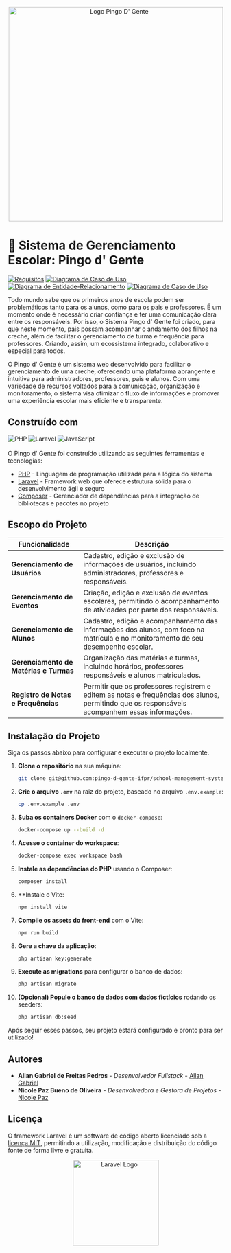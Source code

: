 <p align="center" width="400">

<img src="https://i.imgur.com/gSyTvA3.png" alt="Logo Pingo D' Gente" width="500">
    
</p>

# 🍉 Sistema de Gerenciamento Escolar: Pingo d' Gente


[![Requisitos](https://img.shields.io/badge/Requisitos-99D98F?style=for-the-badge)](https://docs.google.com/document/d/1dPLNbWGPJrLT6XW6vUQCduGXSOD5udjA/edit?usp=sharing&ouid=110106372221435632533&rtpof=true&sd=true)
[![Diagrama de Caso de Uso](https://img.shields.io/badge/Casos%20de%20Uso-F26B8F?style=for-the-badge)](https://drive.google.com/file/d/1rXeYg-VK0TMsUCLDTi41SwxnXuDuftzV/view)
[![Diagrama de Entidade-Relacionamento](https://img.shields.io/badge/Diagrama%20Entidade%20Relacionamento-81DEE3?style=for-the-badge)](https://miro.com/welcomeonboard/VWFiczJkdFZFZDNuWnMyZ0JGYVowYzJZM3k0cTY5YWcydWprT2FhY0dJeWNWNjQ1YXV4ZG8wWnBBbnhOZ09TcnwzNDU4NzY0NTI4ODIwMjA1NzE2fDI=?share_link_id=929135724874)
[![Diagrama de Caso de Uso](https://img.shields.io/badge/Prot%C3%B3tipos-F26B8F?style=for-the-badge)](https://www.figma.com/proto/2istVcaliudTGEq6s4SSaB/Untitled?type=design&node-id=45-6&t=IG7H2hlbh8CqxTU4-1&scaling=scale-down&page-id=0%3A1&starting-point-node-id=2%3A3&mode=design)

Todo mundo sabe que os primeiros anos de escola podem ser problemáticos tanto para os alunos, como para os pais e professores. É um momento onde é necessário criar confiança e ter uma comunicação clara entre os responsáveis. Por isso, o Sistema Pingo d' Gente foi criado, para que neste momento, pais possam acompanhar o andamento dos filhos na creche, além de facilitar o gerenciamento de turma e frequência para professores. Criando, assim, um ecossistema integrado, colaborativo e especial para todos.

O Pingo d' Gente é um sistema web desenvolvido para facilitar o gerenciamento de uma creche, oferecendo uma plataforma abrangente e intuitiva para administradores, professores, pais e alunos. Com uma variedade de recursos voltados para a comunicação, organização e monitoramento, o sistema visa otimizar o fluxo de informações e promover uma experiência escolar mais eficiente e transparente.

## Construído com
![PHP](https://img.shields.io/badge/php-%23777BB4.svg?style=for-the-badge&logo=php&logoColor=white)
![Laravel](https://img.shields.io/badge/laravel-%23FF2D20.svg?style=for-the-badge&logo=laravel&logoColor=white)
![JavaScript](https://img.shields.io/badge/javascript-%23323330.svg?style=for-the-badge&logo=javascript&logoColor=%23F7DF1E)
<br><br>
O Pingo d' Gente foi construído utilizando as seguintes ferramentas e tecnologias:
* [PHP](http://www.php.net) - Linguagem de programação utilizada para a lógica do sistema
* [Laravel](http://www.dropwizard.io/1.0.2/docs/) - Framework web que oferece estrutura sólida para o desenvolvimento ágil e seguro
* [Composer](https://maven.apache.org/) -  Gerenciador de dependências para a integração de bibliotecas e pacotes no projeto

## Escopo do Projeto

| **Funcionalidade**                     | **Descrição**                                                                                                                                      |
|-----------------------------------------|----------------------------------------------------------------------------------------------------------------------------------------------------|
| **Gerenciamento de Usuários**           | Cadastro, edição e exclusão de informações de usuários, incluindo administradores, professores e responsáveis.                                      |
| **Gerenciamento de Eventos**            | Criação, edição e exclusão de eventos escolares, permitindo o acompanhamento de atividades por parte dos responsáveis.                             |
| **Gerenciamento de Alunos**             | Cadastro, edição e acompanhamento das informações dos alunos, com foco na matrícula e no monitoramento de seu desempenho escolar.                  |
| **Gerenciamento de Matérias e Turmas**  | Organização das matérias e turmas, incluindo horários, professores responsáveis e alunos matriculados.                                             |
| **Registro de Notas e Frequências**     | Permitir que os professores registrem e editem as notas e frequências dos alunos, permitindo que os responsáveis acompanhem essas informações.      |

## Instalação do Projeto

Siga os passos abaixo para configurar e executar o projeto localmente.

1. **Clone o repositório** na sua máquina:

    ```bash
    git clone git@github.com:pingo-d-gente-ifpr/school-management-system.git
    ```

2. **Crie o arquivo `.env`** na raiz do projeto, baseado no arquivo `.env.example`:

    ```bash
    cp .env.example .env
    ```

3. **Suba os containers Docker** com o `docker-compose`:

    ```bash
    docker-compose up --build -d
    ```

4. **Acesse o container do workspace**:

    ```bash
    docker-compose exec workspace bash
    ```

5. **Instale as dependências do PHP** usando o Composer:

    ```bash
    composer install
    ```

6. **Instale o Vite:

    ```bash
    npm install vite
    ```

7. **Compile os assets do front-end** com o Vite:

    ```bash
    npm run build
    ```

8. **Gere a chave da aplicação**:

    ```bash
    php artisan key:generate
    ```

9. **Execute as migrations** para configurar o banco de dados:

    ```bash
    php artisan migrate
    ```

10. **(Opcional) Popule o banco de dados com dados fictícios** rodando os seeders:

    ```bash
    php artisan db:seed
    ```

Após seguir esses passos, seu projeto estará configurado e pronto para ser utilizado!

## Autores

* **Allan Gabriel de Freitas Pedros** - *Desenvolvedor Fullstack* - [Allan Gabriel](https://github.com/agp531)
* **Nicole Paz Bueno de Oliveira** - *Desenvolvedora e Gestora de Projetos* - [Nicole Paz](https://github.com/nicpaz)

## Licença

O framework Laravel é um software de código aberto licenciado sob a [licença MIT](https://opensource.org/licenses/MIT), permitindo a utilização, modificação e distribuição do código fonte de forma livre e gratuita.

<p align="center"><a href="https://laravel.com" target="_blank"><img src="https://raw.githubusercontent.com/laravel/art/master/logo-lockup/5%20SVG/2%20CMYK/1%20Full%20Color/laravel-logolockup-cmyk-red.svg" width="200" alt="Laravel Logo"></a></p>

